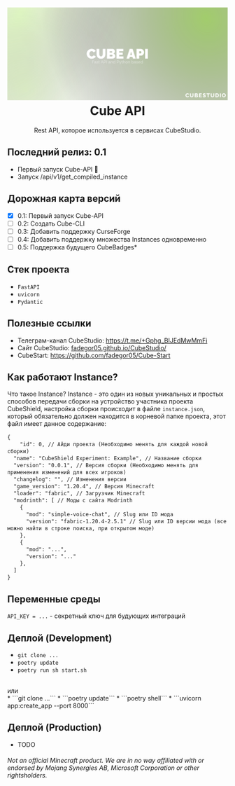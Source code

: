 <h1 align="center">
  <img src="images/banner.svg" alt="Cube API"/>
  Cube API
  <br/>
</h1>

<p align="center">
    Rest API, которое используется в сервисах CubeStudio.
</p>

## Последний релиз: 0.1
* Первый запуск Cube-API 🎉
* Запуск /api/v1/get_compiled_instance

## Дорожная карта версий
* [X] 0.1: Первый запуск Cube-API
* [ ] 0.2: Создать Cube-CLI
* [ ] 0.3: Добавить поддержку CurseForge
* [ ] 0.4: Добавить поддержку множества Instances одновременно
* [ ] 0.5: Поддержка будущего CubeBadges*

## Стек проекта
* ```FastAPI```
* ```uvicorn```
* ```Pydantic```

## Полезные ссылки
* Телеграм-канал CubeStudio: https://t.me/+Gphg_BIJEdMwMmFi
* Сайт CubeStudio: [fadegor05.github.io/CubeStudio/](https://fadegor05.github.io/CubeStudio/)
* CubeStart: https://github.com/fadegor05/Cube-Start

## Как работают Instance?
Что такое Instance? Instance - это один из новых уникальных и простых способов передачи сборки на устройство участника проекта CubeShield, настройка сборки происходит в файле ```instance.json```, который обязательно должен находится в корневой папке проекта, этот файл имеет данное содержание:
```
{
	"id": 0, // Айди проекта (Необходимо менять для каждой новой сборки)
  "name": "CubeShield Experiment: Example", // Название сборки
  "version": "0.0.1", // Версия сборки (Необходимо менять для применения изменений для всех игроков)
  "changelog": "", // Изменения версии
  "game_version": "1.20.4", // Версия Minecraft
  "loader": "fabric", // Загрузчик Minecraft
  "modrinth": [ // Моды с сайта Modrinth
    {
      "mod": "simple-voice-chat", // Slug или ID мода
      "version": "fabric-1.20.4-2.5.1" // Slug или ID версии мода (все можно найти в строке поиска, при открытом моде)
    },
    {
      "mod": "...",
      "version": "..."
    },
  ]
}
```

## Переменные среды
```API_KEY = ...``` - секретный ключ для будующих интеграций

## Деплой (Development)
* ```git clone ...```
* ```poetry update```
* ```poetry run sh start.sh```
<br>
или
<br>
* ```git clone ...```
* ```poetry update```
* ```poetry shell```
* ```uvicorn app:create_app --port 8000```

## Деплой (Production)
* TODO
###### Not an official Minecraft product. We are in no way affiliated with or endorsed by Mojang Synergies AB, Microsoft Corporation or other rightsholders.